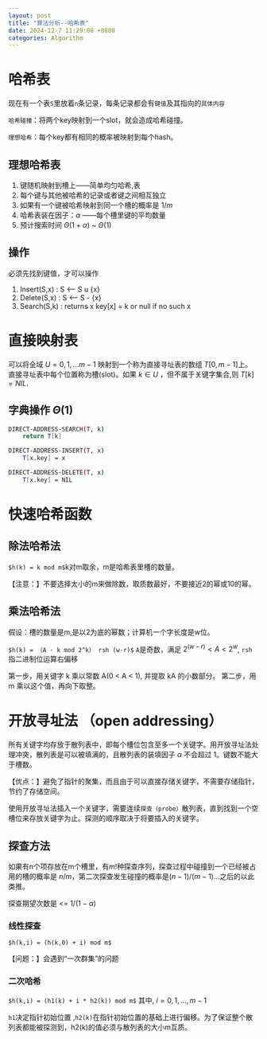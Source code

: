 ```yaml
---
layout: post
title: "算法分析--哈希表"
date: 2024-12-7 11:29:08 +0800
categories: Algorithm
---
```


# 哈希表
现在有一个表`S`里放着`n`条记录，每条记录都会有`键值`及其指向的`具体内容`

`哈希碰撞`：将两个key映射到一个slot，就会造成哈希碰撞。

`理想哈希`：每个key都有相同的概率被映射到每个hash。

## 理想哈希表
1. 键随机映射到槽上——简单均匀哈希,表
2. 每个键与其他被哈希的记录或者键之间相互独立
3. 如果有一个键被哈希映射到同一个槽的概率是 $1/m$
4. 哈希表装在因子：$α$ ——每个槽里键的平均数量
5. 预计搜索时间 $Θ(1+α)$ ~ $Θ(1)$
## 操作
必须先找到键值，才可以操作
1. Insert(S,x) : S <-- S u {x}
2. Delete(S,x) : S <-- S - {x}
3. Search(S,k) : returns x 
                 key[x] = k or null if no such x

# 直接映射表
可以将全域 $U={0,1,...m-1}$ 映射到一个称为直接寻址表的数组 $T[0,m-1]$上。直接寻址表中每个位置称为槽(slot)。如果 $k \in U$ ，但不属于关键字集合,则 $T[k]=NIL$.

## 字典操作 $Θ(1)$
```bash
DIRECT-ADDRESS-SEARCH(T, k)
    return T[k]

DIRECT-ADDRESS-INSERT(T, x)
    T[x.key] = x

DIRECT-ADDRESS-DELETE(T, x)
    T[x.key] = NIL
```
# 快速哈希函数
## 除法哈希法
`$h(k) = k mod m$`k对m取余，m是哈希表里槽的数量。

【注意：】不要选择太小的m来做除数，取质数最好，不要接近2的幂或10的幂。

## 乘法哈希法
假设：槽的数量是m,是以2为底的幂数；计算机一个字长度是w位。

`$h(k) = （A · k mod 2^k） rsh (w-r)$` `A`是奇数，满足 $2^(w-r)<A<2^w$, `rsh`指二进制位运算右偏移

第一步，用关键字 k 乘以常数 A(0 < A < 1), 并提取 kA 的小数部分。
第二步，用 m 乘以这个值，再向下取整。


# 开放寻址法 （open addressing）
所有关键字均存放于散列表中，即每个槽位包含至多一个关键字。用开放寻址法处理冲突，散列表是可以被填满的，且散列表的装填因子 $α$ 不会超过 1。键数不能大于槽数。

【优点：】避免了指针的聚集，而且由于可以直接存储关键字，不需要存储指针，节约了存储空间。

使用开放寻址法插入一个关键字，需要连续`探查（probe）`散列表，直到找到一个空槽位来存放关键字为止。探测的顺序取决于将要插入的关键字。

## 探查方法
如果有n个项存放在m个槽里，有$m!$种探查序列，探查过程中碰撞到一个已经被占用的槽的概率是 $n/m$，第二次探查发生碰撞的概率是$(n-1)/(m-1)$...之后的以此类推。

探查期望次数是 <= $1/(1-α)$
### 线性探查
`$h(k,i) = (h(k,0) + i) mod m$`

【问题：】会遇到“一次群集”的问题
### 二次哈希
`$h(k,i) = (h1(k) + i * h2(k)) mod m$` 其中, $i = 0,1,...,m-1$ 

`h1`决定指针初始位置 ,`h2(k)`在指针初始位置的基础上进行偏移。为了保证整个散列表都能被探测到，h2(k)的值必须与散列表的大小m互质。




